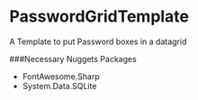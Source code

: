 # PasswordGridTemplate
A Template to put Password boxes in a datagrid

###Necessary Nuggets Packages
- FontAwesome.Sharp
- System.Data.SQLite

